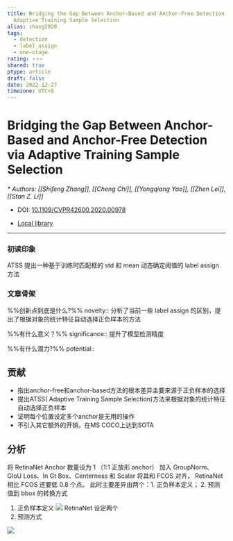 ```yaml
---
title: Bridging the Gap Between Anchor-Based and Anchor-Free Detection via
  Adaptive Training Sample Selection
alias: zhang2020
tags:
  - detection
  - label_assign
  - one-stage
rating: ⭐⭐⭐
shared: true
ptype: article
draft: false
date: 2022-12-27
timezone: UTC+8
---
```



# Bridging the Gap Between Anchor-Based and Anchor-Free Detection via Adaptive Training Sample Selection
<cite>* Authors: [[Shifeng Zhang]], [[Cheng Chi]], [[Yongqiang Yao]], [[Zhen Lei]], [[Stan Z. Li]]</cite>

* DOI: [10.1109/CVPR42600.2020.00978](https://doi.org/10.1109/CVPR42600.2020.00978)

* [Local library](zotero://select/items/1_QZQNGHFX)

***

### 初读印象

ATSS 提出一种基于训练时匹配框的 std 和 mean 动态确定阈值的 label assign 方法

### 文章骨架
%%创新点到底是什么?%%
novelty:: 分析了当前一些 label assign 的区别，提出了根据对象的统计特征自动选择正负样本的方法

%%有什么意义？%%
significance:: 提升了模型检测精度

%%有什么潜力?%% 
potential:: 





## 贡献
- 指出anchor-free和anchor-based方法的根本差异主要来源于正负样本的选择
- 提出ATSS( Adaptive Training Sample Selection)方法来根据对象的统计特征自动选择正负样本
- 证明每个位置设定多个anchor是无用的操作
- 不引入其它额外的开销，在MS COCO上达到SOTA

## 分析
将 RetinaNet Anchor 数量设为 1 （1:1 正放形 anchor） 加入 GroupNorm、GIoU Loss、In Gt Box、Centerness 和 Scalar 将其和 FCOS 对齐，  RetinaNet 相比 FCOS 还要低 0.8 个点。 此时主要差异由两个：1. 正负样本定义； 2. 预测值到 bbox 的转换方式

1. 正负样本定义
   ![](https://markdown-imagebed.oss-cn-beijing.aliyuncs.com/imgs20210615232952.png)
   RetinaNet 设定两个
2. 预测方式

![](https://markdown-imagebed.oss-cn-beijing.aliyuncs.com/imgs/20210623150436.png) 


